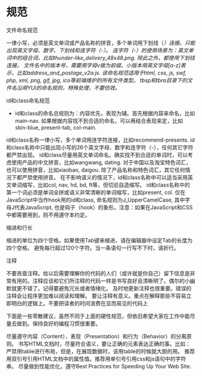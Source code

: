 # 规范 #

文件命名规范

一律小写，必须是英文单词或产品名称的拼音，多个单词用下划线（_）连接。只能出现英文字母、数字、下划线和连字符（-）。
连字符（-）的使用场景为：英文单词中的组合词，比如thunder-like\_delivery\_48x48.png. 除此之外，都使用下划线连接。
文件名中的版本号，需要用字母v做为前缀，小版本用英文字母[a-z]表示，比如address\_and\_postage\_v2a.js.
该命名规范适用于html, css, js, swf, php, xml, png, gif, jpg, ico等前端维护的所有文件类型。
tbsp和tbra目录下的文件名沿用YUI的命名规则，特殊处理，不要仿效。_

id和class命名规范

- id和class的命名总规则为：内容优先，表现为辅。首先根据内容来命名，比如main-nav. 如果根据内容找不到合适的命名，可以再结合表现来定，比如skin-blue, present-tab, col-main.

id和class名称一律小写，多个单词用连字符连接，比如recommend-presents.
id和class名称中只能出现小写的26个英文字母、数字和连字符（-），任何其它字符都严禁出现。
id和class尽量用英文单词命名。确实找不到合适的单词时，可以考虑使用产品的中文拼音，比如wangwang, dating. 对于中国以及淘宝特色词汇，也可以使用拼音，比如xiaobao, daigou. 除了产品名称和特色词汇，其它任何情况下都严禁使用拼音。
在不影响语义的情况下，id和class名称中可以适当采用英文单词缩写，比如col, nav, hd, bd, ft等，但切忌自造缩写。
id和class名称中的第一个词必须是单词全拼或语义非常清晰的单词缩写，比如present, col.
仅在JavaScript中当作hook用的id和class, 命名规则为J\_UpperCamelCase, 其中字母J代表JavaScript, 也是钩子（hook）的象形。注意：如果在JavaScript和CSS中都需要用到，则不用遵守本约定。

缩进和行长

缩进的单位为四个空格。如果使用Tab键来缩进，请在编辑器中设定Tab的长度为四个空格。
避免每行超过120个字符。当一条语句一行写不下时，请折行。

注释

不要吝啬注释。给以后需要理解你的代码的人们（或许就是你自己）留下信息是非常有用的。注释应该和它们所注释的代码一样是书写良好且清晰明了。偶尔的小幽默就更不错了。记得要避免冗长或者情绪化。
及时地更新注释也很重要。错误的注释会让程序更加难以阅读和理解。
要让注释有意义。重点在解释那些不容易立即明白的逻辑上。不要把读者的时间浪费在显而易见的代码上

下面是一些零散建议，虽然不同于上面的硬性规范，但依旧希望大家在工作中能尽量去做到。保持良好的编程习惯很重要。

尽量遵守内容（Content）、表现（Presentation）和行为（Behavior）的分离原则。
书写HTML文档时，尽量符合语义，要让正确的元素表达正确的事。比如：严禁用table进行布局，但是，在展现数据时，该用table的时候就大胆的用。
推荐用双引号引用HTML文档中的属性值。推荐用单引号引用css和js语句中的字符串。
尽量做到性能优化，遵守Best Practices for Speeding Up Your Web Site.